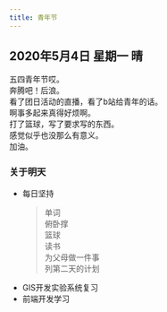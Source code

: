 ```yaml
---
title: 青年节
---
```

## 2020年5月4日 星期一 晴
五四青年节哎。  
奔腾吧！后浪。  
看了团日活动的直播，看了b站给青年的话。  
啊事多起来真得好烦啊。  
打了篮球，写了要求写的东西。  
感觉似乎也没那么有意义。  
加油。  
### 关于明天
* 每日坚持
	> 单词  
	> 俯卧撑  
	> 篮球  
	> 读书  
	> 为父母做一件事  
	> 列第二天的计划  
* GIS开发实验系统复习  
* 前端开发学习  